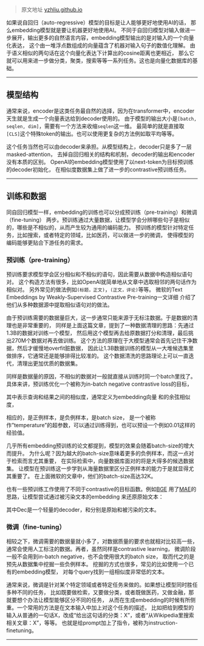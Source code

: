 > 原文地址 [yzhliu.github.io](https://yzhliu.github.io/blog/2023/embedding-model-training/)

如果说自回归（auto-regressive）模型的目标是让人能够更好地使用AI的话， 那么embedding模型就是要让机器更好地使用AI。 不同于自回归模型对输入做进一步展开，输出更多的自然语言内容，embedding模型输出的是对输入的一个向量化表达， 这个由一堆浮点数组成的向量蕴含了机器对输入句子的数值化理解。 由于语义相似的两句话在这个向量化表达下计算出的cosine距离也更相近， 那么它就可以用来进一步做分类，聚类，搜索等等一系列任务。这也是向量化数据库的基础。

* * *

模型结构
----

通常来说，encoder是这类任务最自然的选择，因为在transformer中，encoder天生就是生成一个向量表达给到decoder使用的。 由于模型的输出大小是`[batch, seqlen, dim]`，需要有一个方法来收缩`seqlen`这一维。 最简单的就是直接取`[CLS]`这个特殊token的输出。也可以使用更复杂的方法例如取平均等等。

这个任务当然也可以由decoder来承担。从模型结构上，decoder只是多了一层masked-attention， 去掉自回归相关的结构和机制，decoder的输出和encoder没有本质的区别。 OpenAI的embedding模型使用了以next-token为目标预训练的decoder初始化， 在相似度数据集上做了进一步的contrastive预训练任务。

* * *

训练和数据
-----

同自回归模型一样，embedding的训练也可以分成预训练（pre-training）和微调（fine-tuning） 两步。预训练通过大量数据，让模型学会分辨哪些句子是相似的，哪些是不相似的，从而产生较为通用的编码能力。 预训练的模型针对特定任务，比如搜索，或者特定的领域，比如医药，可以做进一步的微调， 使得模型的编码能够更贴合下游任务的需求。

### 预训练（pre-training）

预训练要求模型学会区分相似和不相似的语句，因此需要从数据中构造相似语句对。 这个构造方法有很多，比如OpenAI就简单地从文章中选取相邻的两句话作为相似对。 另外常见的做法例如`(标题，正文)`，`(正文，评论)`等等。 微软的Text Embeddings by Weakly-Supervised Contrastive Pre-training一文详细 介绍了他们从多种数据源中提取相似语句对的做法。

由于预训练需要的数据量巨大，这一步通常只能来源于无标注数据。于是数据的清理也是非常重要的， 同样是上面这篇文章，提到了一种数据清理的思路：先通过1.3B的数据对训练一个模型， 然后用这个模型再去给原数据打分和清理，最后挑出270M个数据对再去做训练。 这个方法的原理在于大模型通常会首先记住干净数据，然后才缓慢地overfit脏数据， 因此让1.3B数据训练的模型从一大堆候选集里做排序，它通常还是能够排得比较准的。 这个数据清洗的思路理论上可以一直迭代，清理出更加优质的数据集。

同样是数据量的原因，不相似的数据对一般就直接从训练时同一个batch里找了。 具体来讲，预训练优化一个被称为in-batch negative contrastive loss的目标，

其中表示查询和结果之间的相似度，通常定义为embedding向量 和的余弦相似度，

相应的，是正例样本，是负例样本，是batch size， 是一个被称作”temperature”的超参数，可以通过训练得到，也可以预设一个例如0.01这样的经验值。

几乎所有embedding预训练的论文都提到，模型的效果会随着batch-size的增大而提升。 为什么呢？因为越大的batch-size意味着更多的负例样本，而这一点对于检索而言尤其重要， 在实际检索中，向量数据库面对的将是大得多的候选数据集。 让模型在预训练这一步学到从海量数据里区分正例样本的能力于是就显得尤其重要了。 在上面微软的文章中，他们的batch-size高达32K。

也有一些预训练工作使用了不同于contrastive的目标函数。例如[BGE](https://arxiv.org/pdf/2309.07597.pdf) 用了[MAE](https://arxiv.org/abs/2205.12035)的思路，让模型尝试通过被污染文本的embedding 来还原原始文本：

其中Dec是一个轻量的decoder，和分别是原始和被污染的文本。

### 微调（fine-tuning）

相较之下，微调需要的数据量就小多了，对数据质量的要求也就相对比较高一些， 通常会使用人工标注的数据。再者，虽然同样是contrastive learning， 微调阶段一般不会用到in-batch negative，也不会使用很大的batch size， 取而代之的是预先从数据集中挖掘一些负例样本。 挖掘的方式也很多，常见的比如使用一个已有的embedding模型， 对每个query找到一组相似度非常低的文本。

通常来说，微调是针对某个特定领域或者特定任务来做的。如果想让模型同时胜任多种不同的任务， 比如既要做检索，又要做分类，或者既做医药，又做金融，那就要想个办法让模型能够区分不同的任务， 从而在生成embedding的时候有所侧重。一个常用的方法是在文本输入中加上对这个任务的描述， 比如把给到模型的输入从普通的一句话X，改成“给出这句话的分类：X”，或者“从Wikipedia里搜索相关文章：X”，等等。 也就是给prompt加上了指令，被称为instruction-finetuning。

* * *
